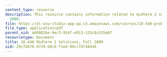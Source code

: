 ```yaml
---
content_type: resource
description: This resource contains information related to midterm 2 solutions, fall
  2009.
file: https://ol-ocw-studio-app-qa.s3.amazonaws.com/courses/18-440-probability-and-random-variables-spring-2014/29c7b6768729b8c8f1e409ccf87484d4_MIT18_440S14_mid2_2009_sol.pdf
file_type: application/pdf
parent_uid: ad4082be-9ec3-954f-e913-133c8c535e67
resourcetype: Document
title: 18.440 Midterm 2 Solutions, Fall 2009
uid: 29c7b676-8729-b8c8-f1e4-09ccf87484d4
---
```

